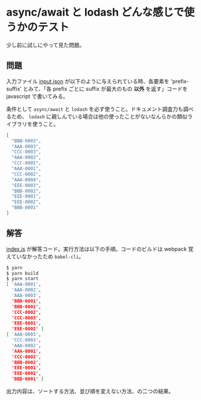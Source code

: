 # async/await と lodash どんな感じで使うかのテスト

少し前に試しにやって見た問題。

## 問題

入力ファイル [input.json](./input.json) が以下のように与えられている時、各要素を 'prefix-suffix' とみて、「各 prefix ごとに suffix が最大のもの **以外** を返す」コードを javascript で書いてみる。

条件として `async/await` と `lodash` を必ず使うこと。ドキュメント調査力も調べるため、 `lodash` に親しんでいる場合は他の使ったことがないなんらかの類似ライブラリを使うこと。

```json
[
  "BBB-0003",
  "AAA-0003",
  "CCC-0003",
  "AAA-0002",
  "CCC-0005",
  "AAA-0001",
  "CCC-0002",
  "AAA-0004",
  "EEE-0003",
  "BBB-0002",
  "EEE-0001",
  "EEE-0002",
  "BBB-0001"
]
```

## 解答

[index.js](./index.js) が解答コード。実行方法は以下の手順。コードのビルドは webpack 覚えていなかったため `babel-cli`。

```bash
$ yarn
$ yarn build
$ yarn start
[ 'AAA-0001',
  'AAA-0002',
  'AAA-0003',
  'BBB-0001',
  'BBB-0002',
  'CCC-0002',
  'CCC-0003',
  'EEE-0001',
  'EEE-0002' ]
[ 'AAA-0003',
  'CCC-0003',
  'AAA-0002',
  'AAA-0001',
  'CCC-0002',
  'BBB-0002',
  'EEE-0001',
  'EEE-0002',
  'BBB-0001' ]
```

出力内容は、ソートする方法、並び順を変えない方法、の二つの結果。
